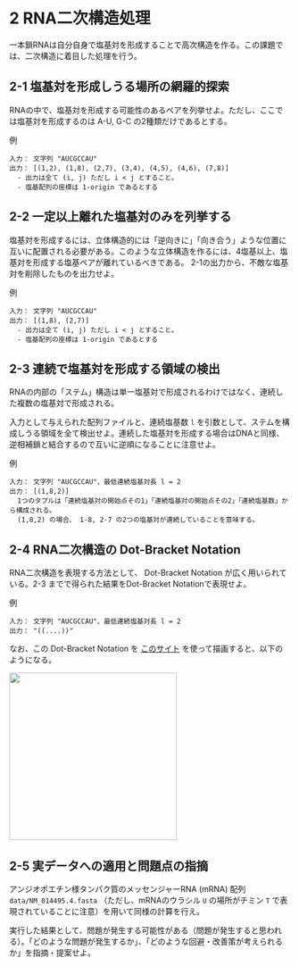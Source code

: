 # 2 RNA二次構造処理

一本鎖RNAは自分自身で塩基対を形成することで高次構造を作る。この課題では、二次構造に着目した処理を行う。



## 2-1 塩基対を形成しうる場所の網羅的探索
RNAの中で、塩基対を形成する可能性のあるペアを列挙せよ。ただし、ここでは塩基対を形成するのは A-U, G-C の2種類だけであるとする。

例
```
入力： 文字列 "AUCGCCAU"
出力： [(1,2), (1,8), (2,7), (3,4), (4,5), (4,6), (7,8)]
  - 出力は全て (i, j) ただし i < j とすること。
  - 塩基配列の座標は 1-origin であるとする
```

## 2-2 一定以上離れた塩基対のみを列挙する

塩基対を形成するには、立体構造的には「逆向きに」「向き合う」ような位置に互いに配置される必要がある。このような立体構造を作るには、4塩基以上、塩基対を形成する塩基ペアが離れているべきである。
2-1の出力から、不敵な塩基対を削除したものを出力せよ。

例
```
入力： 文字列 "AUCGCCAU"
出力： [(1,8), (2,7)]
  - 出力は全て (i, j) ただし i < j とすること。
  - 塩基配列の座標は 1-origin であるとする
```

## 2-3 連続で塩基対を形成する領域の検出

RNAの内部の「ステム」構造は単一塩基対で形成されるわけではなく、連続した複数の塩基対で形成される。

入力として与えられた配列ファイルと、連続塩基数 `l` を引数として、ステムを構成しうる領域を全て検出せよ。連続した塩基対を形成する場合はDNAと同様、逆相補鎖と結合するので互いに逆順になることに注意せよ。

例
```
入力： 文字列 "AUCGCCAU"、最低連続塩基対長 l = 2
出力： [(1,8,2)]
  1つのタプルは「連続塩基対の開始点その1」「連続塩基対の開始点その2」「連続塩基数」から構成される。
  (1,8,2) の場合、 1-8, 2-7 の2つの塩基対が連続していることを意味する。
```

## 2-4 RNA二次構造の Dot-Bracket Notation

RNA二次構造を表現する方法として、 Dot-Bracket Notation が広く用いられている。2-3 までで得られた結果をDot-Bracket Notationで表現せよ。

例
```
入力： 文字列 "AUCGCCAU"、最低連続塩基対長 l = 2
出力： "((....))"
```

なお、この Dot-Bracket Notation を [このサイト](http://rna.tbi.univie.ac.at/forna/) を使って描画すると、以下のようになる。

<img src="https://user-images.githubusercontent.com/6902135/229327405-6997c08f-4767-42ec-9d8d-cc4770d6d377.svg" style="width:300px">

## 2-5 実データへの適用と問題点の指摘

アンジオポエチン様タンパク質のメッセンジャーRNA (mRNA) 配列 `data/NM_014495.4.fasta` （ただし、mRNAのウラシル `U` の場所がチミン `T` で表現されていることに注意）を用いて同様の計算を行え。

実行した結果として、問題が発生する可能性がある（問題が発生すると思われる）。「どのような問題が発生するか」、「どのような回避・改善策が考えられるか」を指摘・提案せよ。